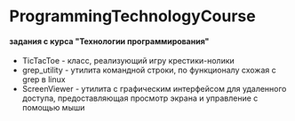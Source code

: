 # ProgrammingTechnologyCourse
#### задания с курса "Технологии программирования"

* TicTacToe - класс, реализующий игру крестики-нолики
* grep_utility - утилита командной строки, по функционалу схожая с grep в linux
* ScreenViewer - утилита с графическим интерфейсом для удаленного доступа, предоставляющая просмотр экрана и управление с помощью мыши
